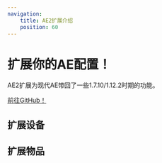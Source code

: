 ```yaml
---
navigation:
    title: AE2扩展介绍
    position: 60
---
```


# 扩展你的AE配置！

AE2扩展为现代AE带回了一些1.7.10/1.12.2时期的功能。

[前往GitHub！](https://github.com/GlodBlock/ExtendedAE) 

## 扩展设备
<CategoryIndex category="extended devices"></CategoryIndex>

## 扩展物品
<CategoryIndex category="extended items"></CategoryIndex>
